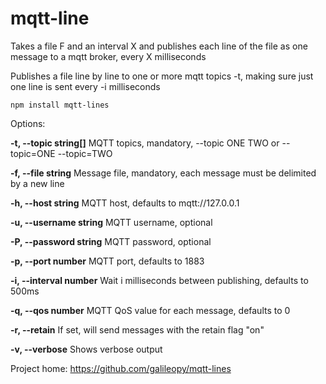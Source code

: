 # mqtt-line
Takes a file F and an interval X and publishes each line of the file as one message to a mqtt broker, every X milliseconds

Publishes a file line by line to one or more mqtt topics -t, making sure just
one line is sent every -i milliseconds                                        

`npm install mqtt-lines`

Options:

  **-t, --topic string[]**    MQTT topics, mandatory, --topic ONE TWO or --topic=ONE --topic=TWO

  **-f, --file string**       Message file, mandatory, each message must be delimited by a new line

  **-h, --host string**       MQTT host, defaults to mqtt://127.0.0.1

  **-u, --username string**   MQTT username, optional

  **-P, --password string**   MQTT password, optional

  **-p, --port number**       MQTT port, defaults to 1883

  **-i, --interval number**   Wait i milliseconds between publishing, defaults to 500ms

  **-q, --qos number**        MQTT QoS value for each message, defaults to 0

  **-r, --retain**            If set, will send messages with the retain flag "on"

  **-v, --verbose**          Shows verbose output


Project home: https://github.com/galileopy/mqtt-lines
